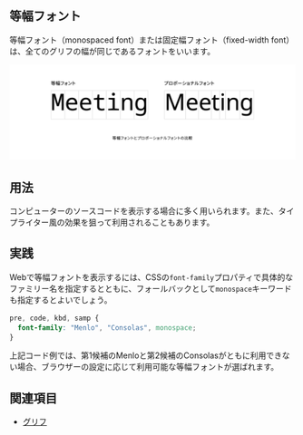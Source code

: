 ## 等幅フォント

等幅フォント（monospaced font）または固定幅フォント（fixed-width font）は、全てのグリフの幅が同じであるフォントをいいます。

![等幅フォントとプロポーショナルフォントの比較](../images/monospaced-font.png)

## 用法

コンピューターのソースコードを表示する場合に多く用いられます。また、タイプライター風の効果を狙って利用されることもあります。

## 実践

Webで等幅フォントを表示するには、CSSの`font-family`プロパティで具体的なファミリー名を指定するとともに、フォールバックとして`monospace`キーワードも指定するとよいでしょう。

```css
pre, code, kbd, samp {
  font-family: "Menlo", "Consolas", monospace;
}
```

上記コード例では、第1候補のMenloと第2候補のConsolasがともに利用できない場合、ブラウザーの設定に応じて利用可能な等幅フォントが選ばれます。

## 関連項目

- [グリフ](./glyph.md)
